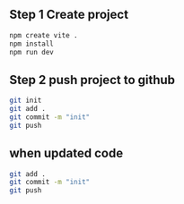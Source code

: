 ## Step 1 Create project
```bash
npm create vite .
npm install
npm run dev
```

## Step 2 push project to github
```bash
git init
git add .
git commit -m "init"
git push
```

## when updated code
```bash
git add .
git commit -m "init"
git push
```